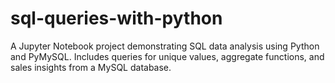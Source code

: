# sql-queries-with-python
A Jupyter Notebook project demonstrating SQL data analysis using Python and PyMySQL. Includes queries for unique values, aggregate functions, and sales insights from a MySQL database.
